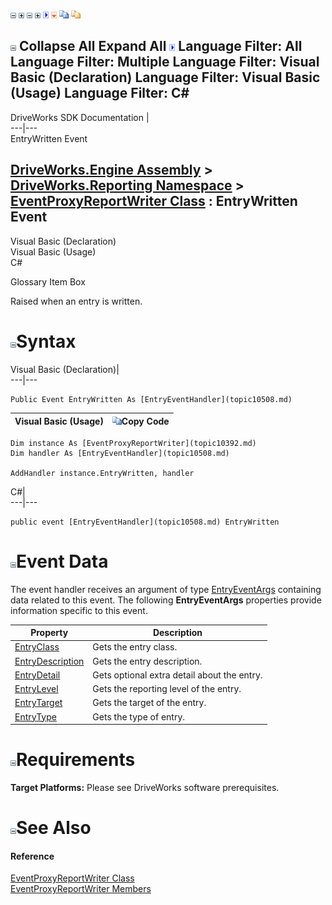 ![](dotnetimages/collapse.gif) ![](dotnetimages/expand.gif) ![](dotnetimages/collapse.gif) ![](dotnetimages/expand.gif) ![](dotnetimages/drpdown.gif) ![](dotnetimages/drpdown_orange.gif) ![](dotnetimages/copycode.gif) ![](dotnetimages/copycodeHighlight.gif)

![](dotnetimages/collapse.gif) Collapse All Expand All ![](dotnetimages/drpdown.gif) Language Filter: All  Language Filter: Multiple  Language Filter: Visual Basic (Declaration) Language Filter: Visual Basic (Usage) Language Filter: C#  
---  
DriveWorks SDK Documentation  |   
---|---  
EntryWritten Event   
  
[DriveWorks.Engine Assembly](topic2156.md) > [DriveWorks.Reporting Namespace](topic10334.md) > [EventProxyReportWriter Class](topic10392.md) : EntryWritten Event  
---  
  
Visual Basic (Declaration)    
Visual Basic (Usage)    
C# 

Glossary Item Box

Raised when an entry is written. 

# ![](dotnetimages/collapse.gif)Syntax

Visual Basic (Declaration)|   
---|---  
      
    
    Public Event EntryWritten As [EntryEventHandler](topic10508.md)  
  
Visual Basic (Usage)| ![](dotnetimages/copycode.gif)Copy Code  
---|---  
      
    
    Dim instance As [EventProxyReportWriter](topic10392.md)
    Dim handler As [EntryEventHandler](topic10508.md)
     
    AddHandler instance.EntryWritten, handler  
  
C#|   
---|---  
      
    
    public event [EntryEventHandler](topic10508.md) EntryWritten  
  
# ![](dotnetimages/collapse.gif)Event Data

The event handler receives an argument of type [EntryEventArgs](topic10379.md) containing data related to this event. The following **EntryEventArgs** properties provide information specific to this event.

Property| Description  
---|---  
[EntryClass](topic10386.md)| Gets the entry class.   
[EntryDescription](topic10387.md)| Gets the entry description.   
[EntryDetail](topic10388.md)| Gets optional extra detail about the entry.   
[EntryLevel](topic10389.md)| Gets the reporting level of the entry.   
[EntryTarget](topic10390.md)| Gets the target of the entry.   
[EntryType](topic10391.md)| Gets the type of entry.   
  
# ![](dotnetimages/collapse.gif)Requirements

**Target Platforms:** Please see DriveWorks software prerequisites.

# ![](dotnetimages/collapse.gif)See Also

#### Reference

[EventProxyReportWriter Class](topic10392.md)   
[EventProxyReportWriter Members](topic10393.md)


